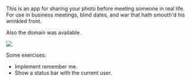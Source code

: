 This is an app for sharing your photo before meeting
someone in real life. For use in business meetings, blind dates,
and war that hath smooth'd his wrinkled front.

Also the domain was available.

![](http://f.cl.ly/items/12082r0j3b1j2a0O2k38/Screen%20Shot%202013-09-30%20at%2010.33.31%20PM.png)

Some exercises:

* Implement remember me.
* Show a status bar with the current user.
